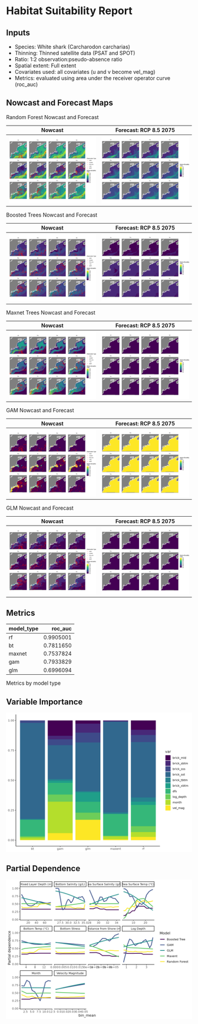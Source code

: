 Habitat Suitability Report
================

## Inputs

- Species: White shark (Carcharodon carcharias)
- Thinning: Thinned satellite data (PSAT and SPOT)
- Ratio: 1:2 observation:pseudo-absence ratio
- Spatial extent: Full extent
- Covariates used: all covariates (u and v become vel_mag)
- Metrics: evaluated using area under the receiver operator curve
  (roc_auc)

## Nowcast and Forecast Maps

Random Forest Nowcast and Forecast

| Nowcast | Forecast: RCP 8.5 2075 |
|:--:|:--:|
| ![](../../../../tidy_reports/versions/c21/000310/c21.000310.01_12_rf_compiled_casts.png) | ![](../../../../tidy_reports/versions/c21/000314/c21.000314.01_12_rf_compiled_casts.png) |

Boosted Trees Nowcast and Forecast

| Nowcast | Forecast: RCP 8.5 2075 |
|:--:|:--:|
| ![](../../../../tidy_reports/versions/c21/000310/c21.000310.01_12_bt_compiled_casts.png) | ![](../../../../tidy_reports/versions/c21/000314/c21.000314.01_12_bt_compiled_casts.png) |

Maxnet Trees Nowcast and Forecast

| Nowcast | Forecast: RCP 8.5 2075 |
|:--:|:--:|
| ![](../../../../tidy_reports/versions/c21/000310/c21.000310.01_12_maxent_compiled_casts.png) | ![](../../../../tidy_reports/versions/c21/000314/c21.000314.01_12_maxent_compiled_casts.png) |

GAM Nowcast and Forecast

| Nowcast | Forecast: RCP 8.5 2075 |
|:--:|:--:|
| ![](../../../../tidy_reports/versions/c21/000310/c21.000310.01_12_gam_compiled_casts.png) | ![](../../../../tidy_reports/versions/c21/000314/c21.000314.01_12_gam_compiled_casts.png) |

GLM Nowcast and Forecast

| Nowcast | Forecast: RCP 8.5 2075 |
|:--:|:--:|
| ![](../../../../tidy_reports/versions/c21/000310/c21.000310.01_12_glm_compiled_casts.png) | ![](../../../../tidy_reports/versions/c21/000314/c21.000314.01_12_glm_compiled_casts.png) |

## Metrics

| model_type |   roc_auc |
|:-----------|----------:|
| rf         | 0.9905001 |
| bt         | 0.7811650 |
| maxnet     | 0.7537824 |
| gam        | 0.7933829 |
| glm        | 0.6996094 |

Metrics by model type

## Variable Importance

![](m21.00031_tidy_compiled_files/figure-gfm/variable_importance-1.png)

## Partial Dependence

![](m21.00031_tidy_compiled_files/figure-gfm/partial_dependence-1.png)
